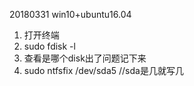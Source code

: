20180331
win10+ubuntu16.04
1. 打开终端
2. sudo fdisk -l  
3. 查看是哪个disk出了问题记下来
4. sudo ntfsfix /dev/sda5    //sda是几就写几
